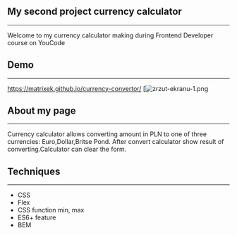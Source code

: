 ## My second project currency calculator 
---

Welcome to my currency calculator making during Frontend Developer course on YouCode

## Demo
---

https://matrixek.github.io/currency-convertor/
[![zrzut-ekranu-1.png](https://i.postimg.cc/L6S0KHGM/Bez-tytu-u.png)

## About my page
---
Currency calculator allows converting amount in PLN to one of three currencies: Euro,Dollar,Britse Pond. After convert calculator show result of converting.Calculator can clear the form.

## Techniques
---
- CSS
- Flex
- CSS function min, max
- ES6+ feature
- BEM
